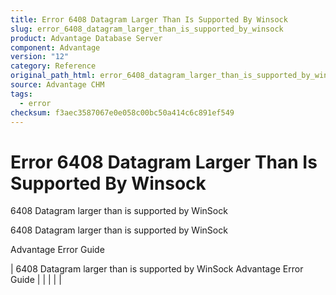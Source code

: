 ```yaml
---
title: Error 6408 Datagram Larger Than Is Supported By Winsock
slug: error_6408_datagram_larger_than_is_supported_by_winsock
product: Advantage Database Server
component: Advantage
version: "12"
category: Reference
original_path_html: error_6408_datagram_larger_than_is_supported_by_winsock.htm
source: Advantage CHM
tags:
  - error
checksum: f3aec3587067e0e058c00bc50a414c6c891ef549
---
```


# Error 6408 Datagram Larger Than Is Supported By Winsock

6408 Datagram larger than is supported by WinSock

6408 Datagram larger than is supported by WinSock

Advantage Error Guide

| 6408 Datagram larger than is supported by WinSock  Advantage Error Guide |  |  |  |  |
